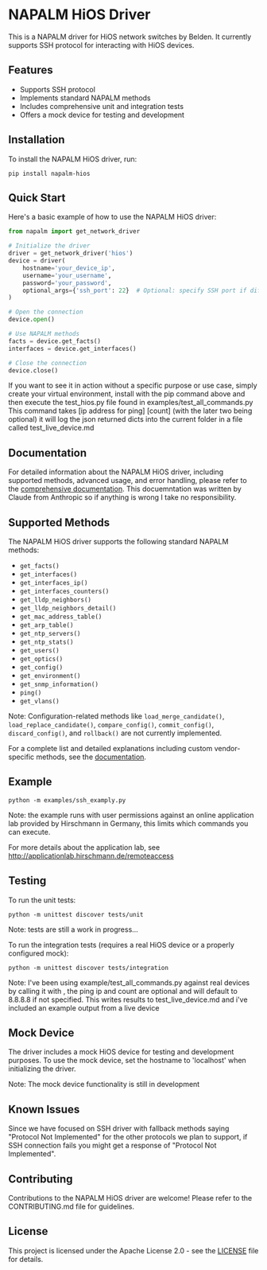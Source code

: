 # NAPALM HiOS Driver

This is a NAPALM driver for HiOS network switches by Belden. It currently supports SSH protocol for interacting with HiOS devices.

## Features

- Supports SSH protocol
- Implements standard NAPALM methods
- Includes comprehensive unit and integration tests
- Offers a mock device for testing and development

## Installation

To install the NAPALM HiOS driver, run:

```
pip install napalm-hios
```

## Quick Start

Here's a basic example of how to use the NAPALM HiOS driver:

```python
from napalm import get_network_driver

# Initialize the driver
driver = get_network_driver('hios')
device = driver(
    hostname='your_device_ip',
    username='your_username',
    password='your_password',
    optional_args={'ssh_port': 22}  # Optional: specify SSH port if different from default
)

# Open the connection
device.open()

# Use NAPALM methods
facts = device.get_facts()
interfaces = device.get_interfaces()

# Close the connection
device.close()
```
If you want to see it in action without a specific purpose or use case, simply create your virtual environment, install with the pip command above and then execute the test_hios.py file found in examples/test_all_commands.py
This command takes <hostname> <username> <password> [ip address for ping] [count] (with the later two being optional)
it will log the json returned dicts into the current folder in a file called test_live_device.md

## Documentation

For detailed information about the NAPALM HiOS driver, including supported methods, advanced usage, and error handling, please refer to the [comprehensive documentation](docs/usage.md).
This docuemntation was written by Claude from Anthropic so if anything is wrong I take no responsibility.

## Supported Methods

The NAPALM HiOS driver supports the following standard NAPALM methods:

- `get_facts()`
- `get_interfaces()`
- `get_interfaces_ip()`
- `get_interfaces_counters()`
- `get_lldp_neighbors()`
- `get_lldp_neighbors_detail()`
- `get_mac_address_table()`
- `get_arp_table()`
- `get_ntp_servers()`
- `get_ntp_stats()`
- `get_users()`
- `get_optics()`
- `get_config()`
- `get_environment()`
- `get_snmp_information()`
- `ping()`
- `get_vlans()`

Note: Configuration-related methods like `load_merge_candidate()`, `load_replace_candidate()`, `compare_config()`, `commit_config()`, `discard_config()`, and `rollback()` are not currently implemented.

For a complete list and detailed explanations including custom vendor-specific methods, see the [documentation](docs/usage.md).

## Example

```
python -m examples/ssh_examply.py
```
Note: the example runs with user permissions against an online application lab provided by Hirschmann in Germany, this limits which commands you can execute.

For more details about the application lab, see http://applicationlab.hirschmann.de/remoteaccess

## Testing

To run the unit tests:

```
python -m unittest discover tests/unit
```
Note: tests are still a work in progress...

To run the integration tests (requires a real HiOS device or a properly configured mock):

```
python -m unittest discover tests/integration
```

Note: I've been using example/test_all_commands.py against real devices by calling it with <hostname> <user> <password> <ping ip> <count>, the ping ip and count are optional and will default to 8.8.8.8 if not specified. This writes results to test_live_device.md and i've included an example output from a live device

## Mock Device

The driver includes a mock HiOS device for testing and development purposes. To use the mock device, set the hostname to 'localhost' when initializing the driver.

Note: The mock device functionality is still in development

## Known Issues

Since we have focused on SSH driver with fallback methods saying "Protocol Not Implemented" for the other protocols we plan to support, if SSH connection fails you might get a response of "Protocol Not Implemented".

## Contributing

Contributions to the NAPALM HiOS driver are welcome! Please refer to the CONTRIBUTING.md file for guidelines.

## License

This project is licensed under the Apache License 2.0 - see the [LICENSE](LICENSE) file for details.
